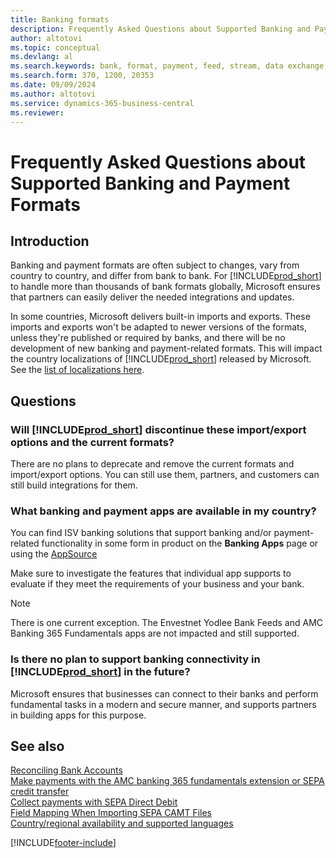 ```yaml
---
title: Banking formats
description: Frequently Asked Questions about Supported Banking and Payment Formats.
author: altotovi
ms.topic: conceptual
ms.devlang: al
ms.search.keywords: bank, format, payment, feed, stream, data exchange, AMC, link
ms.search.form: 370, 1200, 20353
ms.date: 09/09/2024
ms.author: altotovi
ms.service: dynamics-365-business-central
ms.reviewer: 
---
```


# Frequently Asked Questions about Supported Banking and Payment Formats 

## Introduction  

Banking and payment formats are often subject to changes, vary from country to country, and differ from bank to bank. For [!INCLUDE[prod_short](includes/prod_short.md)] to handle more than thousands of bank formats globally, Microsoft ensures that partners can easily deliver the needed integrations and updates.  

In some countries, Microsoft delivers built-in imports and exports. These imports and exports won't be adapted to newer versions of the formats, unless they're published or required by banks, and there will be no development of new banking and payment-related formats. This will impact the country localizations of [!INCLUDE[prod_short](includes/prod_short.md)] released by Microsoft. See the [list of localizations here](/dynamics365/business-central/dev-itpro/compliance/apptest-countries-and-translations). 

## Questions  

### Will [!INCLUDE[prod_short](includes/prod_short.md)] discontinue these import/export options and the current formats?  

There are no plans to deprecate and remove the current formats and import/export options. You can still use them, partners, and customers can still build integrations for them.  

### What banking and payment apps are available in my country?   

You can find ISV banking solutions that support banking and/or payment-related functionality in some form in product on the **Banking Apps** page or using the [AppSource](https://appsource.microsoft.com/)

Make sure to investigate the features that individual app supports to evaluate if they meet the requirements of your business and your bank. 

> [!NOTE]
> There is one current exception. The Envestnet Yodlee Bank Feeds and AMC Banking 365 Fundamentals apps are not impacted and still supported. 

### Is there no plan to support banking connectivity in [!INCLUDE[prod_short](includes/prod_short.md)] in the future?  

Microsoft ensures that businesses can connect to their banks and perform fundamental tasks in a modern and secure manner, and supports partners in building apps for this purpose. 


## See also

[Reconciling Bank Accounts](bank-manage-bank-accounts.md)    
[Make payments with the AMC banking 365 fundamentals extension or SEPA credit transfer](finance-make-payments-with-bank-data-conversion-service-or-sepa-credit-transfer.md)  
[Collect payments with SEPA Direct Debit](finance-collect-payments-with-sepa-direct-debit.md)  
[Field Mapping When Importing SEPA CAMT Files](across-field-mapping-when-importing-sepa-camt-files.md)  
[Country/regional availability and supported languages](/dynamics365/business-central/dev-itpro/compliance/apptest-countries-and-translations)  


[!INCLUDE[footer-include](includes/footer-banner.md)]
